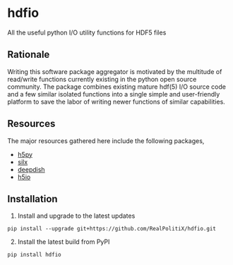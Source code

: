 # hdfio
All the useful python I/O utility functions for HDF5 files

## Rationale
Writing this software package aggregator is motivated by the multitude of read/write functions currently existing in the python open source community. The package combines existing mature hdf(5) I/O source code and a few similar isolated functions into a single simple and user-friendly platform to save the labor of writing newer functions of similar capabilities.

## Resources
The major resources gathered here include the following packages,
- [h5py](https://github.com/h5py/h5py)
- [silx](https://github.com/silx-kit/silx)
- [deepdish](https://github.com/uchicago-cs/deepdish)
- [h5io](https://github.com/h5io/h5io)

## Installation

1. Install and upgrade to the latest updates

```
pip install --upgrade git+https://github.com/RealPolitiX/hdfio.git
```
2. Install the latest build from PyPI

```
pip install hdfio
```

